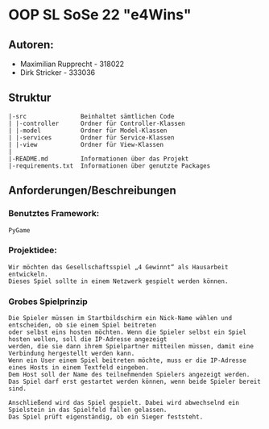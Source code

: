 # OOP SL SoSe 22 "e4Wins" 

## Autoren:
- Maximilian Rupprecht - 318022
- Dirk Stricker - 333036

## Struktur

    |-src               Beinhaltet sämtlichen Code
    | |-controller      Ordner für Controller-Klassen
    | |-model           Ordner für Model-Klassen
    | |-services        Ordner für Service-Klassen
    | |-view            Ordner für View-Klassen
    |
    |-README.md         Informationen über das Projekt
    |-requirements.txt  Informationen über genutzte Packages

## Anforderungen/Beschreibungen

### Benutztes Framework:
    PyGame

### Projektidee:
    Wir möchten das Gesellschaftsspiel „4 Gewinnt“ als Hausarbeit entwickeln. 
    Dieses Spiel sollte in einem Netzwerk gespielt werden können.

### Grobes Spielprinzip

    Die Spieler müssen im Startbildschirm ein Nick-Name wählen und entscheiden, ob sie einem Spiel beitreten 
    oder selbst eins hosten möchten. Wenn die Spieler selbst ein Spiel hosten wollen, soll die IP-Adresse angezeigt 
    werden, die sie dann ihrem Spielpartner mitteilen müssen, damit eine Verbindung hergestellt werden kann.
    Wenn ein User einem Spiel beitreten möchte, muss er die IP-Adresse eines Hosts in einem Textfeld eingeben.
    Dem Host soll der Name des teilnehmenden Spielers angezeigt werden.
    Das Spiel darf erst gestartet werden können, wenn beide Spieler bereit sind.

    Anschließend wird das Spiel gespielt. Dabei wird abwechselnd ein Spielstein in das Spielfeld fallen gelassen. 
    Das Spiel prüft eigenständig, ob ein Sieger feststeht.

